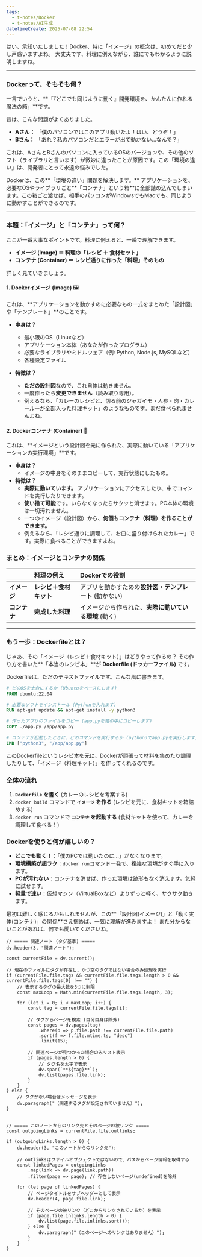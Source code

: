 ```yaml
---
tags:
  - t-notes/Docker
  - t-notes/AI生成
datetimeCreate: 2025-07-08 22:54
---
```

はい、承知いたしました！Docker、特に「イメージ」の概念は、初めてだと少し戸惑いますよね。
大丈夫です、料理に例えながら、誰にでもわかるように説明しますね。

---

### Dockerって、そもそも何？

一言でいうと、**「『どこでも同じように動く』開発環境を、かんたんに作れる魔法の箱」**です。

昔は、こんな問題がよくありました。

*   **Aさん：** 「僕のパソコンではこのアプリ動いたよ！はい、どうぞ！」
*   **Bさん：** 「あれ？私のパソコンだとエラーが出て動かない…なんで？」

これは、AさんとBさんのパソコンに入っているOSのバージョンや、その他のソフト（ライブラリと言います）が微妙に違ったことが原因です。この「環境の違い」は、開発者にとって永遠の悩みでした。

Dockerは、この**「環境の違い」問題を解決します。**
アプリケーションを、必要なOSやライブラリごと**「コンテナ」という箱**に全部詰め込んでしまいます。この箱ごと渡せば、相手のパソコンがWindowsでもMacでも、同じように動かすことができるのです。



---

### 本題：「イメージ」と「コンテナ」って何？

ここが一番大事なポイントです。料理に例えると、一瞬で理解できます。

*   **イメージ (Image) ＝ 料理の「レシピ ＋ 食材セット」**
*   **コンテナ (Container) ＝ レシピ通りに作った「料理」そのもの**

詳しく見ていきましょう。

#### 1. Dockerイメージ (Image) 🖼️
これは、**アプリケーションを動かすのに必要なもの一式をまとめた「設計図」や「テンプレート」**のことです。

*   **中身は？**
    *   最小限のOS（Linuxなど）
    *   アプリケーション本体（あなたが作ったプログラム）
    *   必要なライブラリやミドルウェア（例: Python, Node.js, MySQLなど）
    *   各種設定ファイル

*   **特徴は？**
    *   **ただの設計図**なので、これ自体は動きません。
    *   一度作ったら**変更できません**（読み取り専用）。
    *   例えるなら、「カレーのレシピと、切る前のジャガイモ・人参・肉・カレールーが全部入った料理キット」のようなものです。まだ食べられませんよね。

#### 2. Dockerコンテナ (Container) 🚢
これは、**イメージという設計図を元に作られた、実際に動いている「アプリケーションの実行環境」**です。

*   **中身は？**
    *   イメージの中身をそのままコピーして、実行状態にしたもの。
*   **特徴は？**
    *   **実際に動いています。** アプリケーションにアクセスしたり、中でコマンドを実行したりできます。
    *   **使い捨て可能**です。いらなくなったらサクッと消せます。PC本体の環境は一切汚れません。
    *   一つのイメージ（設計図）から、**何個もコンテナ（料理）を作ることができます。**
    *   例えるなら、「レシピ通りに調理して、お皿に盛り付けられたカレー」です。実際に食べることができますよね。

### まとめ：イメージとコンテナの関係

| | **料理の例え** | **Dockerでの役割** |
| :--- | :--- | :--- |
| **イメージ** | **レシピ＋食材キット** | アプリを動かすための**設計図・テンプレート** (動かない) |
| **コンテナ** | **完成した料理** | イメージから作られた、**実際に動いている環境** (動く) |

---

### もう一歩：Dockerfileとは？

じゃあ、その「イメージ（レシピ＋食材キット）」はどうやって作るの？
その作り方を書いた**「本当のレシピ本」**が **Dockerfile (ドッカーファイル)** です。

Dockerfileは、ただのテキストファイルです。こんな風に書きます。

```dockerfile
# どのOSを土台にするか (Ubuntuをベースにします)
FROM ubuntu:22.04

# 必要なソフトをインストール (Pythonを入れます)
RUN apt-get update && apt-get install -y python3

# 作ったアプリのファイルをコピー (app.pyを箱の中にコピーします)
COPY ./app.py /app/app.py

# コンテナが起動したときに、どのコマンドを実行するか (python3でapp.pyを実行します)
CMD ["python3", "/app/app.py"]
```

このDockerfileというレシピ本を元に、Dockerが頑張って材料を集めたり調理したりして、「イメージ（料理キット）」を作ってくれるのです。

### 全体の流れ

1.  **`Dockerfile` を書く** (カレーのレシピを考案する)
2.  `docker build` コマンドで **`イメージ` を作る** (レシピを元に、食材キットを箱詰めする)
3.  `docker run` コマンドで **`コンテナ` を起動する** (食材キットを使って、カレーを調理して食べる！)

### Dockerを使うと何が嬉しいの？

*   **どこでも動く！**：「僕のPCでは動いたのに…」がなくなります。
*   **環境構築が超ラク**：`docker run`コマンド一発で、複雑な環境がすぐ手に入ります。
*   **PCが汚れない**：コンテナを消せば、作った環境は跡形もなく消えます。気軽に試せます。
*   **軽量で速い**：仮想マシン（VirtualBoxなど）よりずっと軽く、サクサク動きます。

最初は難しく感じるかもしれませんが、この**「設計図(イメージ)」と「動く実体(コンテナ)」の関係**さえ掴めば、一気に理解が進みますよ！
また分からないことがあれば、何でも聞いてくださいね。





```dataviewjs
// ===== 関連ノート (タグ基準) =====
dv.header(3, "関連ノート");

const currentFile = dv.current();

// 現在のファイルにタグが存在し、かつ空のタグではない場合のみ処理を実行
if (currentFile.file.tags && currentFile.file.tags.length > 0 && currentFile.file.tags[0] !== "") {
    // 表示するタグの最大数を3つに制限
    const maxLoop = Math.min(currentFile.file.tags.length, 3);

    for (let i = 0; i < maxLoop; i++) {
        const tag = currentFile.file.tags[i];
        
        // タグからページを検索 (自分自身は除外)
        const pages = dv.pages(tag)
            .where(p => p.file.path !== currentFile.file.path) 
            .sort(f => f.file.mtime.ts, "desc")
            .limit(15);
        
        // 関連ページが見つかった場合のみリスト表示
        if (pages.length > 0) {
            // タグ名を太字で表示
            dv.span(`**${tag}**`); 
            dv.list(pages.file.link);
        }
    }
} else {
    // タグがない場合はメッセージを表示
    dv.paragraph("（関連するタグが設定されていません）");
}


// ===== このノートからのリンク先とそのページの被リンク =====
const outgoingLinks = currentFile.file.outlinks;

if (outgoingLinks.length > 0) {
    dv.header(3, "このノートからのリンク先");
    
    // outlinksはファイルオブジェクトではないので、パスからページ情報を取得する
    const linkedPages = outgoingLinks
        .map(link => dv.page(link.path))
        .filter(page => page); // 存在しないページ(undefined)を除外

    for (let page of linkedPages) {
        // ページタイトルをサブヘッダーとして表示
        dv.header(4, page.file.link);
        
        // そのページの被リンク（どこからリンクされているか）を表示
        if (page.file.inlinks.length > 0) {
            dv.list(page.file.inlinks.sort());
        } else {
            dv.paragraph("（このページへのリンクはありません）");
        }
    }
}
```